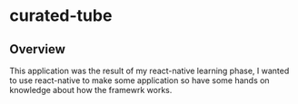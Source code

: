 # curated-tube

## Overview

This application was the result of my react-native learning phase, I wanted to use react-native to make some application so have some hands on knowledge about how the framewrk works.
